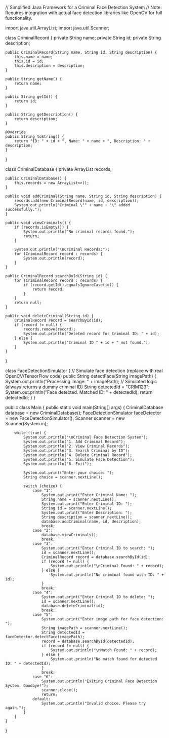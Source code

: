 // Simplified Java Framework for a Criminal Face Detection System
// Note: Requires integration with actual face detection libraries like OpenCV for full functionality.

import java.util.ArrayList;
import java.util.Scanner;

class CriminalRecord {
    private String name;
    private String id;
    private String description;

    public CriminalRecord(String name, String id, String description) {
        this.name = name;
        this.id = id;
        this.description = description;
    }

    public String getName() {
        return name;
    }

    public String getId() {
        return id;
    }

    public String getDescription() {
        return description;
    }

    @Override
    public String toString() {
        return "ID: " + id + ", Name: " + name + ", Description: " + description;
    }
}

class CriminalDatabase {
    private ArrayList<CriminalRecord> records;

    public CriminalDatabase() {
        this.records = new ArrayList<>();
    }

    public void addCriminal(String name, String id, String description) {
        records.add(new CriminalRecord(name, id, description));
        System.out.println("Criminal \"" + name + "\" added successfully.");
    }

    public void viewCriminals() {
        if (records.isEmpty()) {
            System.out.println("No criminal records found.");
            return;
        }

        System.out.println("\nCriminal Records:");
        for (CriminalRecord record : records) {
            System.out.println(record);
        }
    }

    public CriminalRecord searchById(String id) {
        for (CriminalRecord record : records) {
            if (record.getId().equalsIgnoreCase(id)) {
                return record;
            }
        }
        return null;
    }

    public void deleteCriminal(String id) {
        CriminalRecord record = searchById(id);
        if (record != null) {
            records.remove(record);
            System.out.println("Deleted record for Criminal ID: " + id);
        } else {
            System.out.println("Criminal ID " + id + " not found.");
        }
    }
}

class FaceDetectionSimulator {
    // Simulate face detection (replace with real OpenCV/TensorFlow code)
    public String detectFace(String imagePath) {
        System.out.println("Processing image: " + imagePath);
        // Simulated logic (always returns a dummy criminal ID)
        String detectedId = "CRIM123";
        System.out.println("Face detected. Matched ID: " + detectedId);
        return detectedId;
    }
}

public class Main {
    public static void main(String[] args) {
        CriminalDatabase database = new CriminalDatabase();
        FaceDetectionSimulator faceDetector = new FaceDetectionSimulator();
        Scanner scanner = new Scanner(System.in);

        while (true) {
            System.out.println("\nCriminal Face Detection System");
            System.out.println("1. Add Criminal Record");
            System.out.println("2. View Criminal Records");
            System.out.println("3. Search Criminal by ID");
            System.out.println("4. Delete Criminal Record");
            System.out.println("5. Simulate Face Detection");
            System.out.println("6. Exit");

            System.out.print("Enter your choice: ");
            String choice = scanner.nextLine();

            switch (choice) {
                case "1":
                    System.out.print("Enter Criminal Name: ");
                    String name = scanner.nextLine();
                    System.out.print("Enter Criminal ID: ");
                    String id = scanner.nextLine();
                    System.out.print("Enter Description: ");
                    String description = scanner.nextLine();
                    database.addCriminal(name, id, description);
                    break;
                case "2":
                    database.viewCriminals();
                    break;
                case "3":
                    System.out.print("Enter Criminal ID to search: ");
                    id = scanner.nextLine();
                    CriminalRecord record = database.searchById(id);
                    if (record != null) {
                        System.out.println("\nCriminal Found: " + record);
                    } else {
                        System.out.println("No criminal found with ID: " + id);
                    }
                    break;
                case "4":
                    System.out.print("Enter Criminal ID to delete: ");
                    id = scanner.nextLine();
                    database.deleteCriminal(id);
                    break;
                case "5":
                    System.out.print("Enter image path for face detection: ");
                    String imagePath = scanner.nextLine();
                    String detectedId = faceDetector.detectFace(imagePath);
                    record = database.searchById(detectedId);
                    if (record != null) {
                        System.out.println("\nMatch Found: " + record);
                    } else {
                        System.out.println("No match found for detected ID: " + detectedId);
                    }
                    break;
                case "6":
                    System.out.println("Exiting Criminal Face Detection System. Goodbye!");
                    scanner.close();
                    return;
                default:
                    System.out.println("Invalid choice. Please try again.");
            }
        }
    }
}
